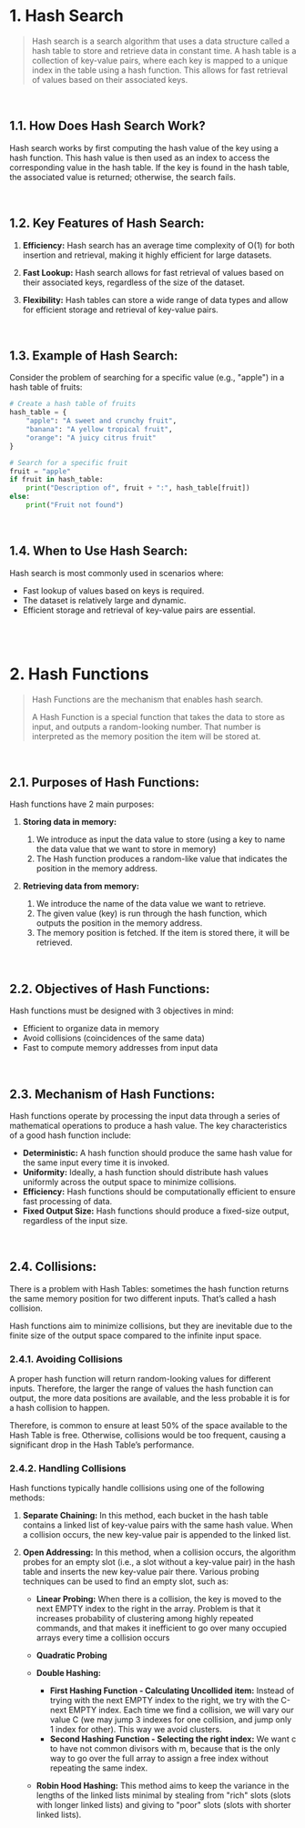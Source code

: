 # 1. Hash Search

> Hash search is a search algorithm that uses a data structure called a hash table to store and retrieve data in constant time. A hash table is a collection of key-value pairs, where each key is mapped to a unique index in the table using a hash function. This allows for fast retrieval of values based on their associated keys.

<br/>


## 1.1. How Does Hash Search Work?

Hash search works by first computing the hash value of the key using a hash function. This hash value is then used as an index to access the corresponding value in the hash table. If the key is found in the hash table, the associated value is returned; otherwise, the search fails.

<br/>


## 1.2. Key Features of Hash Search:

1. **Efficiency:** Hash search has an average time complexity of O(1) for both insertion and retrieval, making it highly efficient for large datasets.

2. **Fast Lookup:** Hash search allows for fast retrieval of values based on their associated keys, regardless of the size of the dataset.

3. **Flexibility:** Hash tables can store a wide range of data types and allow for efficient storage and retrieval of key-value pairs.

<br/>


## 1.3. Example of Hash Search:

Consider the problem of searching for a specific value (e.g., "apple") in a hash table of fruits:

```python
# Create a hash table of fruits
hash_table = {
    "apple": "A sweet and crunchy fruit",
    "banana": "A yellow tropical fruit",
    "orange": "A juicy citrus fruit"
}

# Search for a specific fruit
fruit = "apple"
if fruit in hash_table:
    print("Description of", fruit + ":", hash_table[fruit])
else:
    print("Fruit not found")
```
<br/>


## 1.4. When to Use Hash Search:
Hash search is most commonly used in scenarios where:

* Fast lookup of values based on keys is required.
* The dataset is relatively large and dynamic.
* Efficient storage and retrieval of key-value pairs are essential.

<br/>

<br/>



# 2. Hash Functions

> Hash Functions are the mechanism that enables hash search.
> 
> A Hash Function is a special function that takes the data to store as input, and outputs a random-looking number. That number is interpreted as the memory position the item will be stored at.

<br/>


## 2.1. Purposes of Hash Functions:

Hash functions have 2 main purposes:

1. **Storing data in memory:**
   1) We introduce as input the data value to store (using a key to name the data value that we want to store in memory)
   2) The Hash function produces a random-like value that indicates the position in the memory address. 

3. **Retrieving data from memory:**
   1) We introduce the name of the data value we want to retrieve.
   2) The given value (key) is run through the hash function, which outputs the position in the memory address.
   3) The memory position is fetched. If the item is stored there, it will be retrieved.


<br/>


## 2.2. Objectives of Hash Functions:

Hash functions must be designed with 3 objectives in mind:

- Efficient to organize data in memory
- Avoid collisions (coincidences of the same data)
- Fast to compute memory addresses from input data

<br/>



## 2.3. Mechanism of Hash Functions:

Hash functions operate by processing the input data through a series of mathematical operations to produce a hash value. The key characteristics of a good hash function include:

- **Deterministic:** A hash function should produce the same hash value for the same input every time it is invoked.
- **Uniformity:** Ideally, a hash function should distribute hash values uniformly across the output space to minimize collisions.
- **Efficiency:** Hash functions should be computationally efficient to ensure fast processing of data.
- **Fixed Output Size:** Hash functions should produce a fixed-size output, regardless of the input size.

<br/>


## 2.4. Collisions:

There is a problem with Hash Tables: sometimes the hash function returns the same memory position for two different inputs. That’s called a hash collision. 

Hash functions aim to minimize collisions, but they are inevitable due to the finite size of the output space compared to the infinite input space. 

### 2.4.1. Avoiding Collisions
A proper hash function will return random-looking values for different inputs. Therefore, the larger the range of values the hash function can output, the more data positions are available, and the less probable it is for a hash collision to happen.

Therefore, is common to ensure at least 50% of the space available to the Hash Table is free. Otherwise, collisions would be too frequent, causing a significant drop in the Hash Table’s performance.


### 2.4.2. Handling Collisions
Hash functions typically handle collisions using one of the following methods:

1. **Separate Chaining:** In this method, each bucket in the hash table contains a linked list of key-value pairs with the same hash value. When a collision occurs, the new key-value pair is appended to the linked list.

2. **Open Addressing:** In this method, when a collision occurs, the algorithm probes for an empty slot (i.e., a slot without a key-value pair) in the hash table and inserts the new key-value pair there. Various probing techniques can be used to find an empty slot, such as:
    * **Linear Probing:** When there is a collision, the key is moved to the next EMPTY index to the right in the array. Problem is that it increases probability of clustering among highly repeated commands, and that makes it inefficient to go over many occupied arrays every time a collision occurs
    * **Quadratic Probing** 
    * **Double Hashing:**
        * **First Hashing Function - Calculating Uncollided item:** Instead of trying with the next EMPTY index to the right, we try with the C-next EMPTY index. Each time we find a collision, we will vary our value C (we may jump 3 indexes for one collision, and jump only 1 index for other). This way we avoid clusters.
        * **Second Hashing Function - Selecting the right index:** We want c to have not common divisors with m, because that is the only way to go over the full array to assign a free index without repeating the same index. 

    * **Robin Hood Hashing:** This method aims to keep the variance in the lengths of the linked lists minimal by stealing from "rich" slots (slots with longer linked lists) and giving to "poor" slots (slots with shorter linked lists).

